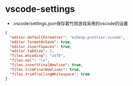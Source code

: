 # vscode-settings

- .vscode/settings.json保存着竹阴游戏采用的vscode的设置

``` json
{
  "editor.defaultFormatter": "esbenp.prettier-vscode",
  "editor.formatOnSave": true,
  "editor.insertSpaces": true,
  "editor.tabSize": 2,
  "files.encoding": "utf8",
  "files.eol": "\n",
  "files.insertFinalNewline": true,
  "files.trimFinalNewlines": true,
  "files.trimTrailingWhitespace": true
}
```
